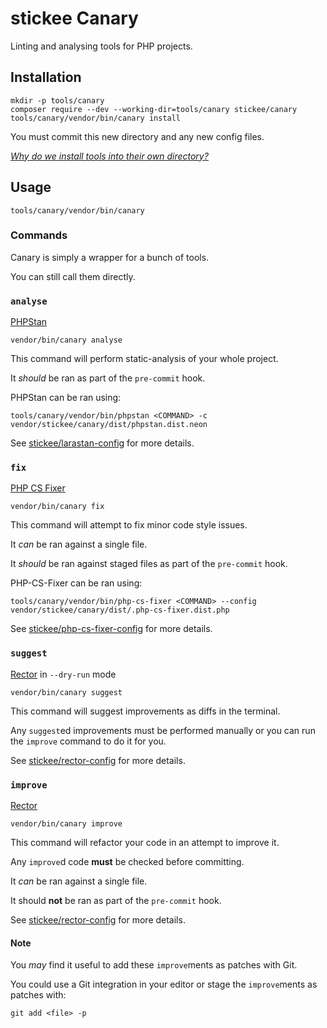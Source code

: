 # stickee Canary

Linting and analysing tools for PHP projects.

## Installation

```
mkdir -p tools/canary
composer require --dev --working-dir=tools/canary stickee/canary
tools/canary/vendor/bin/canary install
```

You must commit this new directory and any new config files.

_[Why do we install tools into their own directory?](https://github.com/FriendsOfPHP/PHP-CS-Fixer#installation)_

## Usage

```
tools/canary/vendor/bin/canary
```

### Commands

Canary is simply a wrapper for a bunch of tools.

You can still call them directly.

### `analyse`

[PHPStan](https://github.com/nunomaduro/larastan)

```
vendor/bin/canary analyse
```

This command will perform static-analysis of your whole project.

It _should_ be ran as part of the `pre-commit` hook.

PHPStan can be ran using:
```
tools/canary/vendor/bin/phpstan <COMMAND> -c vendor/stickee/canary/dist/phpstan.dist.neon
```

See [stickee/larastan-config](https://github.com/stickeeuk/larastan-config) for more details.

### `fix`

[PHP CS Fixer](https://github.com/PHP-CS-Fixer/PHP-CS-Fixer)

```
vendor/bin/canary fix
```

This command will attempt to fix minor code style issues.

It _can_ be ran against a single file.

It _should_ be ran against staged files as part of the `pre-commit` hook.

PHP-CS-Fixer can be ran using:

```
tools/canary/vendor/bin/php-cs-fixer <COMMAND> --config vendor/stickee/canary/dist/.php-cs-fixer.dist.php
```

See [stickee/php-cs-fixer-config](https://github.com/stickeeuk/php-cs-fixer-config) for more details.

### `suggest`

[Rector](https://github.com/rectorphp/rector) in `--dry-run` mode

```
vendor/bin/canary suggest
```

This command will suggest improvements as diffs in the terminal.

Any `suggest`ed improvements must be performed manually or you can run the `improve` command to do it for you.

See [stickee/rector-config](https://github.com/stickeeuk/rector-config) for more details.

### `improve`

[Rector](https://github.com/rectorphp/rector)

```
vendor/bin/canary improve
```

This command will refactor your code in an attempt to improve it.

Any `improve`d code **must** be checked before committing.

It _can_ be ran against a single file.

It should **not** be ran as part of the `pre-commit` hook.

See [stickee/rector-config](https://github.com/stickeeuk/rector-config) for more details.

#### Note

You _may_ find it useful to add these `improve`ments as patches with Git.

You could use a Git integration in your editor or stage the `improve`ments as patches with:

```
git add <file> -p
```